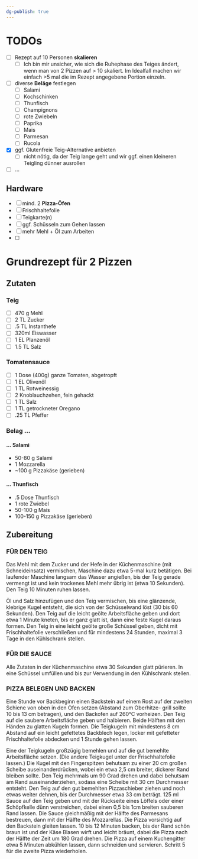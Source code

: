 ```yaml
---
dg-publish: true
---
```


# TODOs

- [ ] Rezept auf 10 Personen **skalieren**
	- [ ] Ich bin mir unsicher, wie sich die Ruhephase des Teiges ändert, wenn man von 2 Pizzen auf > 10 skaliert. Im Idealfall machen wir einfach >5 mal die im Rezept angegebene Portion einzeln.
- [ ] diverse **Beläge** festlegen
	- [ ] Salami
	- [ ] Kochschinken
	- [ ] Thunfisch
	- [ ] Champignons
	- [ ] rote Zwiebeln
	- [ ] Paprika
	- [ ] Mais
	- [ ] Parmesan
	- [ ] Rucola
- [x] ggf. Glutenfreie Teig-Alternative anbieten
	- [ ] nicht nötig, da der Teig lange geht und wir ggf. einen kleineren Teigling dünner ausrollen
- [ ] …

## Hardware

- [ ] mind. 2 **Pizza-Öfen**
- [ ] Frischhaltefolie
- [ ] Teigkarte(n)
- [ ] ggf. Schüsseln zum Gehen lassen
- [ ] mehr Mehl + Öl zum Arbeiten
- [ ] 

# Grundrezept für 2 Pizzen

## Zutaten

### Teig

- [ ] 470 g Mehl
- [ ] 2 TL Zucker
- [ ] .5 TL Instanthefe
- [ ] 320ml Eiswasser
- [ ] 1 EL Planzenöl
- [ ] 1.5 TL Salz

### Tomatensauce

- [ ] 1 Dose (400g) ganze Tomaten, abgetropft
- [ ] 1 EL Olivenöl
- [ ] 1 TL Rotweinessig
- [ ] 2 Knoblauchzehen, fein gehackt
- [ ] 1 TL Salz
- [ ] 1 TL getrockneter Oregano
- [ ] .25 TL Pfeffer

### Belag …

#### … Salami

- 50-80 g Salami
- 1 Mozzarella
- ~100 g Pizzakäse (gerieben)

#### … Thunfisch

- .5 Dose Thunfisch
- 1 rote Zwiebel
- 50-100 g Mais
- 100-150 g Pizzakäse (gerieben)

## Zubereitung

### FÜR DEN TEIG

Das Mehl mit dem Zucker und der Hefe in der Küchenmaschine (mit Schneideinsatz) vermischen, Maschine dazu etwa 5-mal kurz betätigen. Bei laufender Maschine langsam das Wasser angießen, bis der Teig gerade vermengt ist und kein trockenes Mehl mehr übrig ist (etwa 10 Sekunden). Den Teig 10 Minuten ruhen lassen.  

Öl und Salz hinzufügen und den Teig vermischen, bis eine glänzende, klebrige Kugel entsteht, die sich von der Schüsselwand löst (30 bis 60 Sekunden). Den Teig auf die leicht geölte Arbeitsfläche geben und dort etwa 1 Minute kneten, bis er ganz glatt ist, dann eine feste Kugel daraus formen. Den Teig in eine leicht geölte große Schüssel geben, dicht mit Frischhaltefolie verschließen und für mindestens 24 Stunden, maximal 3 Tage in den Kühlschrank stellen.  

### FÜR DIE SAUCE

Alle Zutaten in der Küchenmaschine etwa 30 Sekunden glatt pürieren. In eine Schüssel umfüllen und bis zur Verwendung in den Kühlschrank stellen.  

### PIZZA BELEGEN UND BACKEN

Eine Stunde vor Backbeginn einen Backstein auf einem Rost auf der zweiten Schiene von oben in den Ofen setzen (Abstand zum Oberhitze- grill sollte 10 bis 13 cm betragen), und den Backofen auf 260°C vorheizen. Den Teig auf die saubere Arbeitsfläche geben und halbieren. Beide Hälften mit den Händen zu glatten Kugeln formen. Die Teigkugeln mit mindestens 8 cm Abstand auf ein leicht gefettetes Backblech legen, locker mit gefetteter Frischhaltefolie abdecken und 1 Stunde gehen lassen.  

Eine der Teigkugeln großzügig bemehlen und auf die gut bemehlte Arbeitsfläche setzen. (Die andere Teigkugel unter der Frischhaltefolie lassen.) Die Kugel mit den Fingerspitzen behutsam zu einer 20 cm großen Scheibe auseinanderdrücken, wobei ein etwa 2,5 cm breiter, dickerer Rand bleiben sollte. Den Teig mehrmals um 90 Grad drehen und dabei behutsam am Rand auseinanderziehen, sodass eine Scheibe mit 30 cm Durchmesser entsteht. Den Teig auf den gut bemehlten Pizzaschieber ziehen und noch etwas weiter dehnen, bis der Durchmesser etwa 33 cm beträgt. 125 ml Sauce auf den Teig geben und mit der Rückseite eines Löffels oder einer Schöpfkelle dünn verstreichen, dabei einen 0,5 bis 1cm breiten sauberen Rand lassen. Die Sauce gleichmäßig mit der Hälfte des Parmesans bestreuen, dann mit der Hälfte des Mozzarellas. Die Pizza vorsichtig auf den Backstein gleiten lassen. 10 bis 12 Minuten backen, bis der Rand schön braun ist und der Käse Blasen wirft und leicht bräunt, dabei die Pizza nach der Hälfte der Zeit um 180 Grad drehen. Die Pizza auf einem Kuchengitter etwa 5 Minuten abkühlen lassen, dann schneiden und servieren. Schritt 5 für die zweite Pizza wiederholen.
